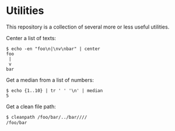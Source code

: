 # Utilities

This repository is a collection of several more or less useful utilities.

Center a list of texts:

```
$ echo -en "foo\n|\nv\nbar" | center
foo
 |
 v
bar
```

Get a median from a list of numbers:

```
$ echo {1..10} | tr ' ' '\n' | median
5
```

Get a clean file path:

```sh
$ cleanpath /foo/bar/../bar////
/foo/bar
```

